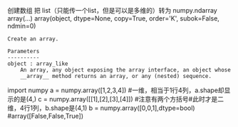 创建数组
把 list（只能传一个list，但是可以是多维的）转为 numpy.ndarray
array(...)
    array(object, dtype=None, copy=True, order='K', subok=False, ndmin=0)
    
    Create an array.
    
    Parameters
    ----------
    object : array_like
        An array, any object exposing the array interface, an object whose
        __array__ method returns an array, or any (nested) sequence.
import numpy
a = numpy.array([1,2,3,4]) #一维，相当于1行4列，a.shape却显示的是(4,)
c = numpy.array([[1],[2],[3],[4]]) #注意有两个方括号#此时才是二维，4行1列，b.shape是(4,1)
b = numpy.array([0,0,1],dtype=bool)
#array([False,False,True])

